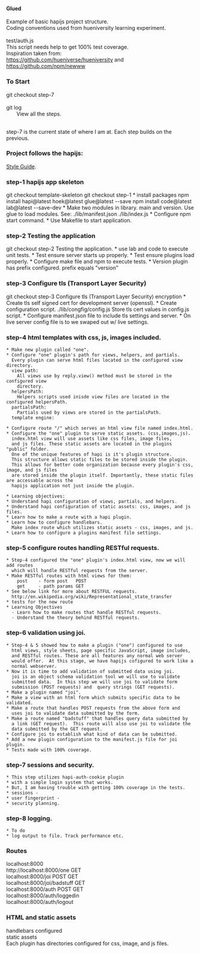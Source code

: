 #### Glued 

Example of basic hapijs project structure. <br/>
Coding conventions used from  hueniversity learning experiment.<br/> 
<br/>
test/auth.js<br/>
This script needs help to get 100% test coverage.<br/>
Inspiration taken from:<br/>
https://github.com/hueniverse/hueniversity and<br/> 
https://github.com/npm/newww<br/>

### To Start
git checkout step-7
<br/><br/>
git log <br/>
 &nbsp;&nbsp;&nbsp;&nbsp;&nbsp;&nbsp; View all the steps.

<br/>
step-7 is the current state of where I am at.
Each step builds on the previous.

### Project follows the hapijs:
[Style Guide](https://github.com/hapijs/contrib/blob/master/Style.md).


### step-1 hapijs app skeleton
git checkout template-skeleton
git checkout step-1
    * install packages
      npm install hapi@latest hoek@latest glue@latest --save
      npm install code@latest lab@latest --save-dev
    * Make two modules in library.
      main and version.
      Use glue to load modules.
      See: ./lib/manifest.json
           ./lib/index.js
    * Configure npm start command.
    * Use Makefile to start application.
       

### step-2 Testing the application
git checkout step-2 Testing the application.
    * use lab and code to execute unit tests.
    * Test ensure server starts up properly. 
    * Test ensure plugins load properly.
    * Configure make file and npm <command> to execute tests.
    * Version plugin has prefix configured. prefix equals "version"


### step-3 Configure tls (Transport Layer Security)
git checkout step-3 Configure tls (Transport Layer Security) encryption 
    * Create tls self signed cert for development server (openssl).
    * Create configuration script. ./lib/congfig/config.js
      Store tls cert values in config.js script. 
    * Configure manifest.json file to include tls settings and server.
    * On live server config file is to we swaped out w/ live settings.


### step-4 html templates with css, js, images included. 
    * Make new plugin called "one".
    * Configure "one" plugin's path for views, helpers, and partials.
      Every plugin can serve html files located in the configured view directory.
      view path:
        All views use by reply.view() method must be stored in the configured view
        directory. 
      helpersPath:
        Helpers scripts used inisde view files are located in the configured helpersPath.
      partialsPath:
        Partials used by views are stored in the partialsPath. 
      template engine:

    * Configure route "/" which serves an html view file named index.html.
    * Configure the "one" plugin to serve static assets. (css,images,js).
      index.html view will use assets like css files, image files, 
      and js files. These static assets are located in the plugins "public" folder.  
      One of the unique features of hapi is it's plugin structure. 
      This structure allows static files to be stored inside the plugin. 
      This allows for better code organization because every plugin's css, image, and js files
      are stored inside the plugin itself. Importantly, these static files are accessable across the 
      hapijs application not just inside the plugin.  

    * Learning objectives:
    * Understand hapi configuration of views, partials, and helpers. 
    * Understand hapi configuration of static assets: css, images, and js files. 
    * Learn how to make a route with a hapi plugin.
    * Learn how to configure handlebars.
      Make index route which utilizes static assets - css, images, and js. 
    * Learn how to configure a plugins manifest file settings.


### step-5 configure routes handling RESTful requests.
    * Step-4 configured the "one" plugin's index.html view, now we will add routes
      which will handle RESTful requests from the server.  
    * Make RESTful routes with html views for them:
        post    - form post   POST
        get     - path params GET 
    * See below link for more about RESTFUL requests.
      http://en.wikipedia.org/wiki/Representational_state_transfer
    * tests for the new route
    * Learning Objectives
      - Learn how to make routes that handle RESTful requests.
      - Understand the theory behind RESTful requests.
      

### step-6 validation using joi.

    * Step-4 & 5 showed how to make a plugin ("one") configured to use
      html views, style sheets, page specific JavaScript, image includes,
      and RESTful routes. These are all features any normal web server
      would offer.  At this stage, we have hapijs cofigured to work like a 
      normal webserver.
    * Now it is time to add validation of submitted data using joi.
      joi is an object schema validation tool we will use to validate
      submitted data.  In this step we will use joi to validate form 
      submission (POST requests) and  query strings (GET requests).
    * Make a plugin named "joi".
    * Make a view with an html form which submits specific data to be validated.
    * Make a route that handles POST requests from the above form and
      uses joi to validate data submitted by the form.
    * Make a route named "badstuff" that handles query data submitted by
      a link (GET request).  This route will also use joi to validate the 
      data submitted by the GET request.
    * Configure joi to establish what kind of data can be submitted.
    * Add a new plugin configuration to the manifest.js file for joi plugin.
    * Tests made with 100% coverage.


### step-7 sessions and security.
    * This step utilizes hapi-auth-cookie plugin
    * with a simple login system that works. 
    * But, I am having trouble with getting 100% coverage in the tests.
    * sessions -
    * user fingerprint -
    * security planning.


### step-8 logging.
    * To do
    * log output to file. Track performance etc. 



### Routes
localhost:8000  <br/>
http://localhost:8000/one     GET<br/>
localhost:8000/joi            POST GET<br/>
localhost:8000/joi/badstuff   GET<br/>
localhost:8000/auth           POST GET<br/>
localhost:8000/auth/loggedin          <br/>
localhost:8000/auth/logout          <br/>


### HTML and static assets 
handlebars configured<br/>
static assets<br/>
Each plugin has directories configured for css, image, and js files.


